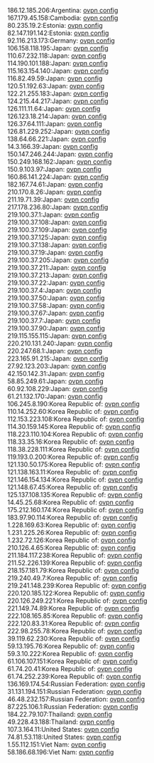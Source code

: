 186.12.185.206:Argentina: [ovpn config](vpn/186_12_185_206.ovpn)  
167.179.45.158:Cambodia: [ovpn config](vpn/167_179_45_158.ovpn)  
80.235.19.2:Estonia: [ovpn config](vpn/80_235_19_2.ovpn)  
82.147.191.142:Estonia: [ovpn config](vpn/82_147_191_142.ovpn)  
92.116.213.173:Germany: [ovpn config](vpn/92_116_213_173.ovpn)  
106.158.118.195:Japan: [ovpn config](vpn/106_158_118_195.ovpn)  
110.67.232.118:Japan: [ovpn config](vpn/110_67_232_118.ovpn)  
114.190.101.188:Japan: [ovpn config](vpn/114_190_101_188.ovpn)  
115.163.154.140:Japan: [ovpn config](vpn/115_163_154_140.ovpn)  
116.82.49.59:Japan: [ovpn config](vpn/116_82_49_59.ovpn)  
120.51.192.63:Japan: [ovpn config](vpn/120_51_192_63.ovpn)  
122.21.255.183:Japan: [ovpn config](vpn/122_21_255_183.ovpn)  
124.215.44.217:Japan: [ovpn config](vpn/124_215_44_217.ovpn)  
126.111.11.64:Japan: [ovpn config](vpn/126_111_11_64.ovpn)  
126.123.18.214:Japan: [ovpn config](vpn/126_123_18_214.ovpn)  
126.37.64.111:Japan: [ovpn config](vpn/126_37_64_111.ovpn)  
126.81.229.252:Japan: [ovpn config](vpn/126_81_229_252.ovpn)  
138.64.66.221:Japan: [ovpn config](vpn/138_64_66_221.ovpn)  
14.3.166.39:Japan: [ovpn config](vpn/14_3_166_39.ovpn)  
150.147.246.244:Japan: [ovpn config](vpn/150_147_246_244.ovpn)  
150.249.168.162:Japan: [ovpn config](vpn/150_249_168_162.ovpn)  
150.9.103.97:Japan: [ovpn config](vpn/150_9_103_97.ovpn)  
160.86.141.224:Japan: [ovpn config](vpn/160_86_141_224.ovpn)  
182.167.74.61:Japan: [ovpn config](vpn/182_167_74_61.ovpn)  
210.170.8.26:Japan: [ovpn config](vpn/210_170_8_26.ovpn)  
211.19.71.39:Japan: [ovpn config](vpn/211_19_71_39.ovpn)  
217.178.236.80:Japan: [ovpn config](vpn/217_178_236_80.ovpn)  
219.100.37.1:Japan: [ovpn config](vpn/219_100_37_1.ovpn)  
219.100.37.108:Japan: [ovpn config](vpn/219_100_37_108.ovpn)  
219.100.37.109:Japan: [ovpn config](vpn/219_100_37_109.ovpn)  
219.100.37.125:Japan: [ovpn config](vpn/219_100_37_125.ovpn)  
219.100.37.138:Japan: [ovpn config](vpn/219_100_37_138.ovpn)  
219.100.37.19:Japan: [ovpn config](vpn/219_100_37_19.ovpn)  
219.100.37.205:Japan: [ovpn config](vpn/219_100_37_205.ovpn)  
219.100.37.211:Japan: [ovpn config](vpn/219_100_37_211.ovpn)  
219.100.37.213:Japan: [ovpn config](vpn/219_100_37_213.ovpn)  
219.100.37.22:Japan: [ovpn config](vpn/219_100_37_22.ovpn)  
219.100.37.4:Japan: [ovpn config](vpn/219_100_37_4.ovpn)  
219.100.37.50:Japan: [ovpn config](vpn/219_100_37_50.ovpn)  
219.100.37.58:Japan: [ovpn config](vpn/219_100_37_58.ovpn)  
219.100.37.67:Japan: [ovpn config](vpn/219_100_37_67.ovpn)  
219.100.37.7:Japan: [ovpn config](vpn/219_100_37_7.ovpn)  
219.100.37.90:Japan: [ovpn config](vpn/219_100_37_90.ovpn)  
219.115.155.115:Japan: [ovpn config](vpn/219_115_155_115.ovpn)  
220.210.131.240:Japan: [ovpn config](vpn/220_210_131_240.ovpn)  
220.247.68.1:Japan: [ovpn config](vpn/220_247_68_1.ovpn)  
223.165.91.215:Japan: [ovpn config](vpn/223_165_91_215.ovpn)  
27.92.123.203:Japan: [ovpn config](vpn/27_92_123_203.ovpn)  
42.150.142.31:Japan: [ovpn config](vpn/42_150_142_31.ovpn)  
58.85.249.61:Japan: [ovpn config](vpn/58_85_249_61.ovpn)  
60.92.108.229:Japan: [ovpn config](vpn/60_92_108_229.ovpn)  
61.21.132.170:Japan: [ovpn config](vpn/61_21_132_170.ovpn)  
106.245.8.190:Korea Republic of: [ovpn config](vpn/106_245_8_190.ovpn)  
110.14.252.60:Korea Republic of: [ovpn config](vpn/110_14_252_60.ovpn)  
112.153.223.108:Korea Republic of: [ovpn config](vpn/112_153_223_108.ovpn)  
114.30.159.145:Korea Republic of: [ovpn config](vpn/114_30_159_145.ovpn)  
118.223.110.104:Korea Republic of: [ovpn config](vpn/118_223_110_104.ovpn)  
118.33.35.16:Korea Republic of: [ovpn config](vpn/118_33_35_16.ovpn)  
118.38.228.111:Korea Republic of: [ovpn config](vpn/118_38_228_111.ovpn)  
119.193.0.200:Korea Republic of: [ovpn config](vpn/119_193_0_200.ovpn)  
121.130.50.175:Korea Republic of: [ovpn config](vpn/121_130_50_175.ovpn)  
121.138.163.11:Korea Republic of: [ovpn config](vpn/121_138_163_11.ovpn)  
121.146.154.134:Korea Republic of: [ovpn config](vpn/121_146_154_134.ovpn)  
121.148.67.45:Korea Republic of: [ovpn config](vpn/121_148_67_45.ovpn)  
125.137.108.135:Korea Republic of: [ovpn config](vpn/125_137_108_135.ovpn)  
14.45.25.68:Korea Republic of: [ovpn config](vpn/14_45_25_68.ovpn)  
175.212.160.174:Korea Republic of: [ovpn config](vpn/175_212_160_174.ovpn)  
183.97.90.114:Korea Republic of: [ovpn config](vpn/183_97_90_114.ovpn)  
1.228.169.63:Korea Republic of: [ovpn config](vpn/1_228_169_63.ovpn)  
1.231.225.26:Korea Republic of: [ovpn config](vpn/1_231_225_26.ovpn)  
1.232.72.126:Korea Republic of: [ovpn config](vpn/1_232_72_126.ovpn)  
210.126.4.65:Korea Republic of: [ovpn config](vpn/210_126_4_65.ovpn)  
211.184.117.238:Korea Republic of: [ovpn config](vpn/211_184_117_238.ovpn)  
211.52.226.139:Korea Republic of: [ovpn config](vpn/211_52_226_139.ovpn)  
218.157.181.79:Korea Republic of: [ovpn config](vpn/218_157_181_79.ovpn)  
219.240.49.7:Korea Republic of: [ovpn config](vpn/219_240_49_7.ovpn)  
219.241.148.239:Korea Republic of: [ovpn config](vpn/219_241_148_239.ovpn)  
220.120.185.122:Korea Republic of: [ovpn config](vpn/220_120_185_122.ovpn)  
220.126.249.221:Korea Republic of: [ovpn config](vpn/220_126_249_221.ovpn)  
221.149.74.89:Korea Republic of: [ovpn config](vpn/221_149_74_89.ovpn)  
222.108.165.85:Korea Republic of: [ovpn config](vpn/222_108_165_85.ovpn)  
222.120.83.31:Korea Republic of: [ovpn config](vpn/222_120_83_31.ovpn)  
222.98.255.78:Korea Republic of: [ovpn config](vpn/222_98_255_78.ovpn)  
39.119.62.230:Korea Republic of: [ovpn config](vpn/39_119_62_230.ovpn)  
59.13.195.76:Korea Republic of: [ovpn config](vpn/59_13_195_76.ovpn)  
59.3.10.222:Korea Republic of: [ovpn config](vpn/59_3_10_222.ovpn)  
61.106.107.151:Korea Republic of: [ovpn config](vpn/61_106_107_151.ovpn)  
61.74.20.41:Korea Republic of: [ovpn config](vpn/61_74_20_41.ovpn)  
61.74.252.239:Korea Republic of: [ovpn config](vpn/61_74_252_239.ovpn)  
136.169.174.54:Russian Federation: [ovpn config](vpn/136_169_174_54.ovpn)  
31.131.194.151:Russian Federation: [ovpn config](vpn/31_131_194_151.ovpn)  
46.48.232.157:Russian Federation: [ovpn config](vpn/46_48_232_157.ovpn)  
87.225.106.1:Russian Federation: [ovpn config](vpn/87_225_106_1.ovpn)  
184.22.79.107:Thailand: [ovpn config](vpn/184_22_79_107.ovpn)  
49.228.43.188:Thailand: [ovpn config](vpn/49_228_43_188.ovpn)  
107.3.164.11:United States: [ovpn config](vpn/107_3_164_11.ovpn)  
74.81.53.118:United States: [ovpn config](vpn/74_81_53_118.ovpn)  
1.55.112.151:Viet Nam: [ovpn config](vpn/1_55_112_151.ovpn)  
58.186.68.196:Viet Nam: [ovpn config](vpn/58_186_68_196.ovpn)  
